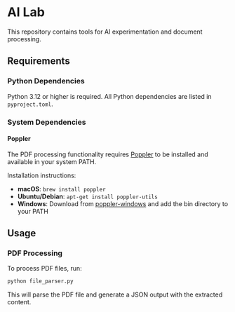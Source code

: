 # AI Lab

This repository contains tools for AI experimentation and document processing.

## Requirements

### Python Dependencies
Python 3.12 or higher is required. All Python dependencies are listed in `pyproject.toml`.

### System Dependencies

#### Poppler
The PDF processing functionality requires [Poppler](https://poppler.freedesktop.org/) to be installed and available in your system PATH.

Installation instructions:
- **macOS**: `brew install poppler`
- **Ubuntu/Debian**: `apt-get install poppler-utils`
- **Windows**: Download from [poppler-windows](https://github.com/oschwartz10612/poppler-windows/releases) and add the bin directory to your PATH

## Usage

### PDF Processing
To process PDF files, run:

```bash
python file_parser.py
```

This will parse the PDF file and generate a JSON output with the extracted content.